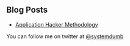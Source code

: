 ## Blog Posts

* [Application Hacker Methodology](/application-hacking-methodology)


You can follow me on twitter at [@systemdumb](https://twitter.com/systemdumb)
